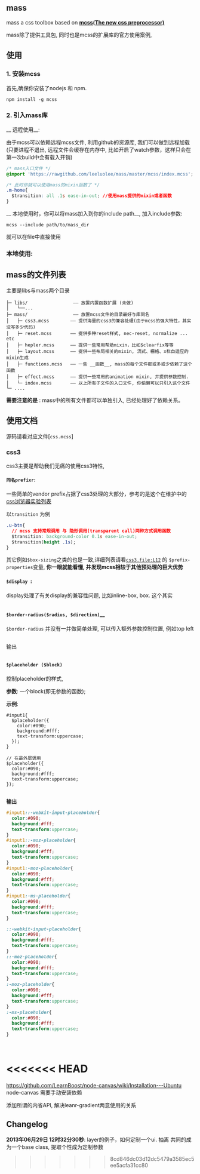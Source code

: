## mass 
mass a css toolbox based on [ __mcss(The new css preprocessor)__ ](https://github.com/leeluolee/mcss)

mass除了提供工具包, 同时也是mcss的扩展库的官方使用案例,

## 使用

### 1. 安装mcss
首先,确保你安装了nodejs 和 npm.
```shell
npm install -g mcss
```


### 2. 引入mass库

__ 远程使用__: 

由于mcss可以依赖远程mcss文件, 利用github的资源库, 我们可以做到远程加载(只要进程不退出, 远程文件会缓存在内存中, 比如开启了watch参数，这样只会在第一次build中会有载入开销)
```css
/* mass入口文件 */
@import 'https://rawgithub.com/leeluolee/mass/master/mcss/index.mcss';

/* 此时你就可以使用mass的mixin函数了 */
.m-home{
  $transition: all .1s ease-in-out; //使用mass提供的mixin或者函数
}
```

__ 本地使用时，你可以将mass加入到你的include path__, 加入include参数: 
```
mcss --include path/to/mass_dir
```
就可以在file中直接使用


### 本地使用:


## mass的文件列表
主要是libs与mass两个目录

``` 
├─ libs/                 —— 放置内置函数扩展 (未做)
│   └──...
├─ mass/                 —— 放置mcss文件的目录最好与库同名
│   ├─ css3.mcss        —— 提供海量的css3的兼容处理(由于mcss的强大特性，其实没写多少代码)
│   ├─ reset.mcss       —— 提供多种reset样式, nec-reset, normalize ... etc
│   ├─ hepler.mcss      —— 提供一些常用帮助mixin，比如$clearfix等等
│   ├─ layout.mcss      —— 提供一些布局相关的mixin, 流式、栅格、x栏自适应的mixin生成
│   ├─ functions.mcss   —— 一些 __函数__, mass的每个文件都或多或少依赖了这个函数
│   ├─ effect.mcss      —— 提供一些常用的animation mixin, 并提供参数控制.
│   └─ index.mcss       —— 以上所有子文件的入口文件, 你偷懒可以只引入这个文件
└─ ....
```

__需要注意的是__ : mass中的所有文件都可以单独引入, 已经处理好了依赖关系。



<a name="doc"></a>
## 使用文档
源码请看对应文件[`css.mcss`]


###  css3

css3主要是帮助我们无痛的使用css3特性,

#### `同名prefixr`:

一些简单的vendor prefix占据了css3处理的大部分，参考的是这个在维护中的[css浏览器实验列表](http://peter.sh/experiments/vendor-prefixed-css-property-overview/)

以`transition` 为例

```css
.u-btn{
  // mcss 支持常规调用 与 隐形调用(transparent call)两种方式调用函数
  $transition: background-color 0.1s ease-in-out;
  $transition(height .1s);
}

```

其它例如`$box-sizing`之类的也是一致,详细列表请看[`css3.file:L12`](https://github.com/leeluolee/mass/blob/master/mcss/css3.mcss#L12) 的 `$prefix-properties`变量, __你一眼就能看懂, 并发现mcss相较于其他预处理的巨大优势__


#### `$display `:
display处理了有关display的兼容性问题, 比如inline-box, box. 这个其实

```

```



#### `$border-radius($radius, $direction)`__ 
`$border-radius` 并没有一并做简单处理, 可以传入额外参数控制位置, 例如top left

```
```

输出
```
```

#### `$placeholder ($block)`  
控制placeholder的样式,

__参数__:
一个block(即无参数的函数);

__示例__:

```
#input1{
  $placeholder({
    color:#090; 
    background:#fff; 
    text-transform:uppercase;
  });
}

// 在最外层调用
$placeholder({
  color:#090; 
  background:#fff; 
  text-transform:uppercase;
});
 
```

__输出__

```css
#input1::-webkit-input-placeholder{
  color:#090;
  background:#fff;
  text-transform:uppercase;
}
#input1::-moz-placeholder{
  color:#090;
  background:#fff;
  text-transform:uppercase;
}
#input1:-moz-placeholder{
  color:#090;
  background:#fff;
  text-transform:uppercase;
}
#input1:-ms-placeholder{
  color:#090;
  background:#fff;
  text-transform:uppercase;
}

::-webkit-input-placeholder{
  color:#090;
  background:#fff;
  text-transform:uppercase;
}
::-moz-placeholder{
  color:#090;
  background:#fff;
  text-transform:uppercase;
}
:-moz-placeholder{
  color:#090;
  background:#fff;
  text-transform:uppercase;
}
:-ms-placeholder{
  color:#090;
  background:#fff;
  text-transform:uppercase;
}




```

<<<<<<< HEAD
=======
https://github.com/LearnBoost/node-canvas/wiki/Installation---Ubuntu
node-canvas 需要手动安装依赖


添加所谓的内省API, 解决leanr-gradient两意使用的关系



## Changelog
__2013年06月29日 12时32分30秒__:
layer的例子，如何定制一个ui. 抽离 共同的成为一个base class, 提取个性成为定制参数
>>>>>>> 8cd846dc03d12dc5479a3585ec5ee5acfa31cc80
